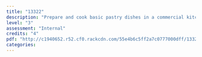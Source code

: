 ```yaml
---
title: "13322"
description: "Prepare and cook basic pastry dishes in a commercial kitchen"
level: "3"
assessment: "Internal"
credits: "4"
pdf: "http://c1940652.r52.cf0.rackcdn.com/55e4b6c5ff2a7c0777000dff/13322.pdf"
categories:
---
```

